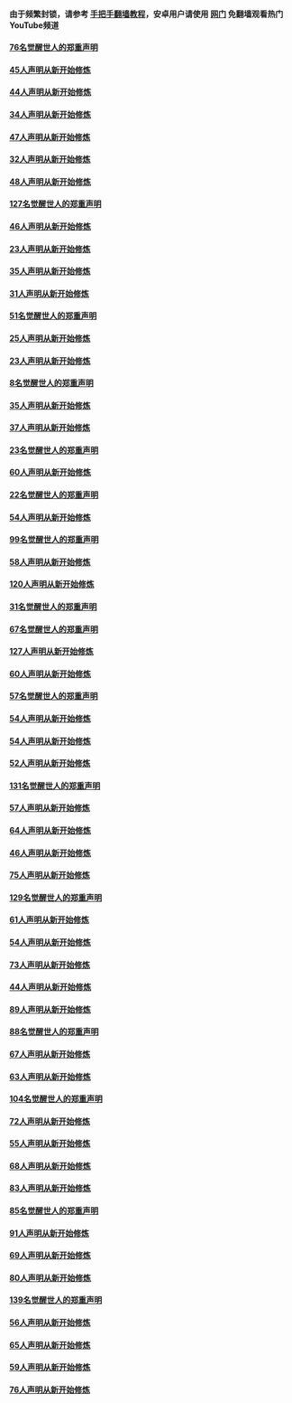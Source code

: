 #### 由于频繁封锁，请参考 [手把手翻墙教程](https://github.com/gfw-breaker/guides/wiki/)，安卓用户请使用 [网门](https://github.com/gfw-breaker/nogfw/blob/master/dl.md?t=02281800) 免翻墙观看热门YouTube频道 

#### [76名觉醒世人的郑重声明](../pages/91/421453.md?t=02281800) 

#### [45人声明从新开始修炼](../pages/91/421452.md?t=02281800) 

#### [44人声明从新开始修炼](../pages/91/421422.md?t=02281800) 

#### [34人声明从新开始修炼](../pages/91/421322.md?t=02281800) 

#### [47人声明从新开始修炼](../pages/91/421264.md?t=02281800) 

#### [32人声明从新开始修炼](../pages/91/421225.md?t=02281800) 

#### [48人声明从新开始修炼](../pages/91/421202.md?t=02281800) 

#### [127名觉醒世人的郑重声明](../pages/91/421224.md?t=02281800) 

#### [46人声明从新开始修炼](../pages/91/421203.md?t=02281800) 

#### [23人声明从新开始修炼](../pages/91/421138.md?t=02281800) 

#### [35人声明从新开始修炼](../pages/91/421122.md?t=02281800) 

#### [31人声明从新开始修炼](../pages/91/421081.md?t=02281800) 

#### [51名觉醒世人的郑重声明](../pages/91/421080.md?t=02281800) 

#### [25人声明从新开始修炼](../pages/91/421020.md?t=02281800) 

#### [23人声明从新开始修炼](../pages/91/420884.md?t=02281800) 

#### [8名觉醒世人的郑重声明](../pages/91/420883.md?t=02281800) 

#### [35人声明从新开始修炼](../pages/91/420809.md?t=02281800) 

#### [37人声明从新开始修炼](../pages/91/420766.md?t=02281800) 

#### [23名觉醒世人的郑重声明](../pages/91/420765.md?t=02281800) 

#### [60人声明从新开始修炼](../pages/91/420727.md?t=02281800) 

#### [22名觉醒世人的郑重声明](../pages/91/420726.md?t=02281800) 

#### [54人声明从新开始修炼](../pages/91/420529.md?t=02281800) 

#### [99名觉醒世人的郑重声明](../pages/91/420528.md?t=02281800) 

#### [58人声明从新开始修炼](../pages/91/420198.md?t=02281800) 

#### [120人声明从新开始修炼](../pages/91/420141.md?t=02281800) 

#### [31名觉醒世人的郑重声明](../pages/91/420197.md?t=02281800) 

#### [67名觉醒世人的郑重声明](../pages/91/420140.md?t=02281800) 

#### [127人声明从新开始修炼](../pages/91/420082.md?t=02281800) 

#### [60人声明从新开始修炼](../pages/91/420081.md?t=02281800) 

#### [57名觉醒世人的郑重声明](../pages/91/420080.md?t=02281800) 

#### [54人声明从新开始修炼](../pages/91/419533.md?t=02281800) 

#### [54人声明从新开始修炼](../pages/91/419532.md?t=02281800) 

#### [52人声明从新开始修炼](../pages/91/419531.md?t=02281800) 

#### [131名觉醒世人的郑重声明](../pages/91/419530.md?t=02281800) 

#### [57人声明从新开始修炼](../pages/91/419430.md?t=02281800) 

#### [64人声明从新开始修炼](../pages/91/419429.md?t=02281800) 

#### [46人声明从新开始修炼](../pages/91/419428.md?t=02281800) 

#### [75人声明从新开始修炼](../pages/91/419427.md?t=02281800) 

#### [129名觉醒世人的郑重声明](../pages/91/419426.md?t=02281800) 

#### [61人声明从新开始修炼](../pages/91/419198.md?t=02281800) 

#### [54人声明从新开始修炼](../pages/91/419197.md?t=02281800) 

#### [73人声明从新开始修炼](../pages/91/419196.md?t=02281800) 

#### [44人声明从新开始修炼](../pages/91/419075.md?t=02281800) 

#### [89人声明从新开始修炼](../pages/91/419074.md?t=02281800) 

#### [88名觉醒世人的郑重声明](../pages/91/419195.md?t=02281800) 

#### [67人声明从新开始修炼](../pages/91/419073.md?t=02281800) 

#### [63人声明从新开始修炼](../pages/91/419072.md?t=02281800) 

#### [104名觉醒世人的郑重声明](../pages/91/419071.md?t=02281800) 

#### [72人声明从新开始修炼](../pages/91/418902.md?t=02281800) 

#### [55人声明从新开始修炼](../pages/91/418901.md?t=02281800) 

#### [68人声明从新开始修炼](../pages/91/418900.md?t=02281800) 

#### [83人声明从新开始修炼](../pages/91/418757.md?t=02281800) 

#### [85名觉醒世人的郑重声明](../pages/91/418899.md?t=02281800) 

#### [91人声明从新开始修炼](../pages/91/418756.md?t=02281800) 

#### [69人声明从新开始修炼](../pages/91/418755.md?t=02281800) 

#### [80人声明从新开始修炼](../pages/91/418754.md?t=02281800) 

#### [139名觉醒世人的郑重声明](../pages/91/418753.md?t=02281800) 

#### [56人声明从新开始修炼](../pages/91/418594.md?t=02281800) 

#### [65人声明从新开始修炼](../pages/91/418593.md?t=02281800) 

#### [59人声明从新开始修炼](../pages/91/418592.md?t=02281800) 

#### [76人声明从新开始修炼](../pages/91/418431.md?t=02281800) 

